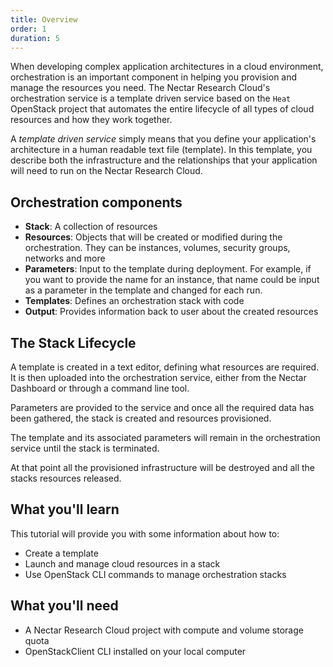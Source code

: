 ```yaml
---
title: Overview
order: 1
duration: 5
---
```


When developing complex application architectures in a cloud environment, orchestration is an important component in helping you provision and manage the resources you need.
The Nectar Research Cloud's orchestration service is a template driven service based on the `Heat` OpenStack project that automates the entire lifecycle of all types of cloud resources and how they work together.

A *template driven service* simply means that you define your application's architecture in a human readable text file (template). In this template, you describe both the infrastructure and the relationships that your application will need to run on the Nectar Research Cloud.


## Orchestration components
- **Stack**: A collection of resources
- **Resources**: Objects that will be created or modified during the orchestration. They can be instances, volumes, security groups, networks and more
- **Parameters**: Input to the template during deployment. For example, if you want to provide the name for an instance, that name could be input as a parameter in the template and changed for each run.
- **Templates**: Defines an orchestration stack with code
- **Output**: Provides information back to user about the created resources


## The Stack Lifecycle
A template is created in a text editor, defining what resources are required. It is then uploaded into the orchestration service, either from the Nectar Dashboard or through a command line tool.

Parameters are provided to the service and once all the required data has been gathered, the stack is created and resources provisioned.

The template and its associated parameters will remain in the orchestration service until the stack is terminated.

At that point all the provisioned infrastructure will be destroyed and all the stacks resources released.


## What you'll learn
This tutorial will provide you with some information about how to:
- Create a template
- Launch and manage cloud resources in a stack
- Use OpenStack CLI commands to manage orchestration stacks

## What you'll need
- A Nectar Research Cloud project with compute and volume storage quota
- OpenStackClient CLI installed on your local computer
